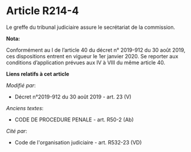 # Article R214-4

Le greffe du   tribunal judiciaire assure le secrétariat de la commission.

**Nota:**

Conformément au I de l’article 40 du décret n° 2019-912 du 30 août 2019, ces dispositions entrent en vigueur le 1er janvier
2020. Se reporter aux conditions d’application prévues aux IV à VIII du même article 40.

**Liens relatifs à cet article**

_Modifié par_:

  - Décret n°2019-912 du 30 août 2019 - art. 23 (V)

_Anciens textes_:

  - CODE DE PROCEDURE PENALE - art. R50-2 (Ab)

_Cité par_:

  - Code de l'organisation judiciaire - art. R532-23 (VD)
